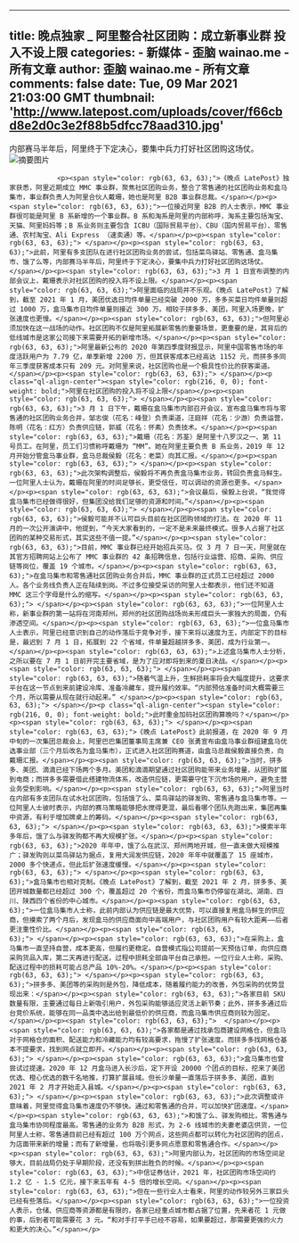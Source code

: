 
---
title: 晚点独家 _ 阿里整合社区团购：成立新事业群 投入不设上限
categories: 
    - 新媒体
    - 歪脑 wainao.me - 所有文章
author: 歪脑 wainao.me - 所有文章
comments: false
date: Tue, 09 Mar 2021 21:03:00 GMT
thumbnail: 'http://www.latepost.com/uploads/cover/f66cbd8e2d0c3e2f88b5dfcc78aad310.jpg'
---

<div>   
<div class="abstract-pic">
                            <div class="abstract-pic-left">内部赛马半年后，阿里终于下定决心，要集中兵力打好社区团购这场仗。</div>
                            <div class="abstract-pic-right">
                                <img src="http://www.latepost.com/uploads/cover/f66cbd8e2d0c3e2f88b5dfcc78aad310.jpg" id="abstract_img" alt="摘要图片" referrerpolicy="no-referrer">
                            </div>
                        </div>
                        <div class="abstract-txt" style="display: none;"></div>
                                    
                <p><span style="color: rgb(63, 63, 63);">《晚点 LatePost》独家获悉，阿里近期成立 MMC 事业群，聚焦社区团购业务，整合了零售通的社区团购业务和盒马集市，事业群负责人为阿里合伙人戴珊，她也是阿里 B2B 事业群总裁。</span></p><p><span style="color: rgb(63, 63, 63);">一位接近阿里 B2B 的人士表示，MMC 事业群很可能是阿里 B 系新增的一个事业群。B 系和淘系是阿里的内部称呼，淘系主要包括淘宝、天猫、阿里妈妈等；B 系业务则主要包含 ICBU（国际贸易平台）、CBU（国内贸易平台）、零售通、农村淘宝、Ali Express （速卖通）等。</span></p><p><span style="color: rgb(63, 63, 63);"> </span></p><p><span style="color: rgb(63, 63, 63);">此前，阿里有多支团队在进行社区团购业务的尝试，包括菜鸟驿站、零售通、盒马集市、饿了么等，内部赛马半年后，阿里终于下定决心，要集中兵力打好社区团购这场仗。</span></p><p><span style="color: rgb(63, 63, 63);">3 月 1 日宣布调整的内部会议上，戴珊表示对社区团购的投入将不设上限。</span></p><p><span style="color: rgb(63, 63, 63);">阿里面临的战局并不乐观。《晚点 LatePost》了解到，截至 2021 年 1 月，美团优选日均件单量已经突破 2000 万，多多买菜日均件单量则超过 1000 万，盒马集市日均件单量则接近 300 万。相较于拼多多、美团，阿里入场更晚，扩张速度也更慢。</span></p><p><span style="color: rgb(63, 63, 63);">但阿里必须加快在这一战场的动作。社区团购不仅是阿里拓展新零售的重要场景，更重要的是，其背后的低线城市是这家公司接下来需要开拓的新增市场。</span></p><p><span style="color: rgb(63, 63, 63);">阿里最新公布的 2020 年第四季度财报显示，阿里中国零售市场的年度活跃用户为 7.79 亿，单季新增 2200 万，但其获客成本已经高达 1152 元，而拼多多同年三季度获客成本只有 209 元。对阿里来说，社区团购也是一个极具性价比的获客渠道。</span></p><p><span style="color: rgb(63, 63, 63);"> </span></p><p class="ql-align-center"><span style="color: rgb(216, 0, 0); font-weight: bold;">阿里在社区团购的投入将不设上限</span></p><p><span style="color: rgb(63, 63, 63);"> </span></p><p><span style="color: rgb(63, 63, 63);">3 月 1 日下午，戴珊在盒马集市内部召开会议，宣布盒马集市将与零售通的社区团购业务合并，邹志俊（花名：峰登）负责渠道，汪庭祥（花名：少游）负责运营，陈明（花名：红方）负责供应链，郭威（花名：怀素）负责技术。</span></p><p><span style="color: rgb(63, 63, 63);">戴珊（花名：苏荃）是阿里十八罗汉之一、第 11 号员工。在阿里，员工们习惯称呼戴珊为 “MM”。她在阿里主要负责 B 系业务，2019 年 12 月开始分管盒马事业群，盒马总裁侯毅（花名：老菜）向其汇报。</span></p><p><span style="color: rgb(63, 63, 63);"> </span></p><p><span style="color: rgb(63, 63, 63);">此次架构调整后，侯毅将不再负责盒马集市业务，转回负责盒马鲜生。一位阿里人士认为，戴珊在阿里的时间足够长，更受信任，可以调动的资源也更多。</span></p><p><span style="color: rgb(63, 63, 63);">会议最后，侯毅上台说，“我觉得盒马集市已经做得很好，但集团没给我们足够的资源和时间。”</span></p><p><span style="color: rgb(63, 63, 63);"> </span></p><p><span style="color: rgb(63, 63, 63);">侯毅可能并不认可巨头目前在社区团购领域的打法。在 2020 年 11 月的一次公开演讲中，他提到，“今天大家看到的，一定不是未来最终模式。很多人占据了社区团购的某种交易形式，其实这些不值一提。”</span></p><p><span style="color: rgb(63, 63, 63);">目前，MMC 事业群已经开始招兵买马。仅 3 月 7 日一天，阿里就在其官方招聘网站上公布了 MMC 事业群的 42 条招聘信息，包括行业运营、招商、采购、供应链等岗位，覆盖 19 个城市。</span></p><p><span style="color: rgb(63, 63, 63);">在盒马集市和零售通社区团购业务合并后，MMC 事业群的正式员工已经超过 2000 人。各个业务线负责人正在陆续到岗。不过多位接受采访的阿里人士都表示，他们还不知道 MMC 这三个字母是什么的缩写。</span></p><p><span style="color: rgb(63, 63, 63);"> </span></p><p><span style="color: rgb(63, 63, 63);">一位阿里人士称，新事业群的第一站将在河南郑州。郑州的社区团购战场尚未形成巨头一家独大的局面，仍有渗透空间。</span></p><p><span style="color: rgb(63, 63, 63);">一位盒马集市人士表示，阿里已经意识到自己的动作落后于竞争对手，接下来将以速度为王，内部定下的目标是，最迟到 7 月 1 日，拓展到 22 个省域，件单量超越拼多多、美团，成为行业第一。</span></p><p><span style="color: rgb(63, 63, 63);">上述盒马集市人士分析，之所以要在 7 月 1 日前开完主要省域，是为了应对即将到来的夏日决战。</span></p><p><span style="color: rgb(63, 63, 63);"> </span></p><p><span style="color: rgb(63, 63, 63);">随着气温上升，生鲜损耗率将会大幅度提升，这要求平台在这一节点到来前建设冷库、准备冷藏车，提升履约效率。“内部预估准备时间大概需要三个月，所以需要从现在就行动起来。” </span></p><p><span style="color: rgb(63, 63, 63);"> </span></p><p class="ql-align-center"><span style="color: rgb(216, 0, 0); font-weight: bold;">此时重金加码社区团购算晚吗？</span></p><p><span style="color: rgb(63, 63, 63);"> </span></p><p><span style="color: rgb(63, 63, 63);">《晚点 LatePost》此前报道，在 2020 年 9 月中旬的一次集团总裁会上，阿里巴巴集团董事局主席兼 CEO 张勇宣布由盒马事业群组建盒马优选事业部（三个月后改名为盒马集市），正式进入社区团购赛道，由盒马总裁侯毅直接负责，向戴珊汇报。</span></p><p><span style="color: rgb(63, 63, 63);">当时，拼多多、美团、滴滴已经下场两个多月。美团和滴滴期望通过社区团购能带来业务增量，从团购扩展到电商；而拼多多需要借此搭建物流体系，改造供应链，更需要守住下沉市场的用户，避免主营业务受到影响。</span></p><p><span style="color: rgb(63, 63, 63);">阿里当时在内部有多支团队在试水社区团购，包括饿了么、菜鸟驿站的驿发购、零售通与盒马集市等。一位阿里人士彼时表示，内部的赛马策略能够把水搅得更混，最后看哪个团队先跑出来，集团再集中资源，有利于增加牌桌上的筹码。</span></p><p><span style="color: rgb(63, 63, 63);"> </span></p><p><span style="color: rgb(63, 63, 63);">摸索半年多年后，饿了么与驿发购都不再大规模扩张。</span></p><p><span style="color: rgb(63, 63, 63);">2020 年年中，饿了么在武汉、郑州两地开城，但一直未做大规模推广；驿发购则以菜鸟驿站为据点，复用大润发供应链，2020 年年中就覆盖了 15 座城市，2000 多个快递点，但此后扩张速度缓慢。</span></p><p><span style="color: rgb(63, 63, 63);"> </span></p><p><span style="color: rgb(63, 63, 63);">盒马集市也相对克制。《晚点 LatePost》了解到，截至 2021 年 2 月，拼多多、美团开城数量都已经超过 300 个，覆盖超过 20 个省份，而盒马集市仍停留在湖北、湖南、四川、陕西四个省份的中心城市。</span></p><p><span style="color: rgb(63, 63, 63);">一位盒马集市人士称，此前内部认为供应链是最大优势，可以直接复用盒马鲜生的供应商，但摸索了两个月后，发现盒马的供应商面向中高端用户，与社区团购用户有较大距离——后者更注重性价比。</span></p><p><span style="color: rgb(63, 63, 63);"> </span></p><p><span style="color: rgb(63, 63, 63);">在采购上，盒马集市一直坚持自营，成本更高，但履约更稳定。自营模式指公司提前一天预估订单，向供应商采购货品入库，第二天再进行配送，过程中损耗全部由平台自己承担。一位行业人士称，采购、配送过程中的损耗可能占总产品 10%-20%。</span></p><p><span style="color: rgb(63, 63, 63);"> </span></p><p><span style="color: rgb(63, 63, 63);">拼多多、美团等的采购则是外包，降低成本，随着履约能力的改善，外包采购的优势显现出来：</span></p><p><span style="color: rgb(63, 63, 63);">各家目前 SKU 数量有限，主要通过每日上新吸引用户，外包采购能够适应灵活上新节奏；此外，拼多多通过后台竞价系统，能够在同一品类中选出给到最低价的供应商，而盒马集市供应商则较为固定。</span></p><p><span style="color: rgb(63, 63, 63);">  </span></p><p><span style="color: rgb(63, 63, 63);">各家都是通过找承包商建设网格仓，但盒马对于网格仓的面积、配送能力和冷藏能力均有较高要求，拖慢了扩张速度。而拼多多找网格仓基本不提要求，找到网点就立即开。</span></p><p><span style="color: rgb(63, 63, 63);"> </span></p><p><span style="color: rgb(63, 63, 63);">盒马集市也曾尝试过提速。2020 年 12 月盒马进入长沙后，定下开设 20000 个团点的目标，挖来了美团优选、橙心优选的数千名地推，打算扩展县域。但长沙单量一直落后于拼多多、美团，直到 2021 年 2 月才开始走入县城。</span></p><p><span style="color: rgb(63, 63, 63);"> </span></p><p><span style="color: rgb(63, 63, 63);">此次调整或许意味着，阿里觉得盒马集市速度仍不够快。通过和零售通的合并，可以加快扩团速度。</span></p><p><span style="color: rgb(63, 63, 63);">和饿了么、驿发购相比，零售通与盒马集市协同程度最高。零售通的业务为 B2B 形式，为 2-6 线城市的夫妻老婆店供货，一位阿里人士称，零售通目前已经有超过 100 万个网点，这些网点都可以转化为社区团购的团点，为店面带来新的增量；而有了新增量，也将吸引更多网点愿意和零售通合作。</span></p><p><span style="color: rgb(63, 63, 63);">阿里内部认为，社区团购的市场空间足够大，目前战局仍处于早期阶段，还没有到拼出胜负的时候。</span></p><p><span style="color: rgb(63, 63, 63);">中信证券估计，2021 年，社区团购市场空间约 1.2 亿 - 1.5 亿元，接下来五年有 4-5 倍的增长空间。</span></p><p><span style="color: rgb(63, 63, 63);">但在一些行业人士看来，阿里的动作较另外三家巨头已经有些落后。</span></p><p><span style="color: rgb(63, 63, 63);">一位投资人表示，仓储、供应商等资源都是有限的，各家已经重点城市都占据了位置，先来者花 1 元做的事，后到者可能需要花 3 元。“和对手打平手已经不容易，如果要超过，那需要更强的火力和更大的决心。”</span></p>              
</div>
            